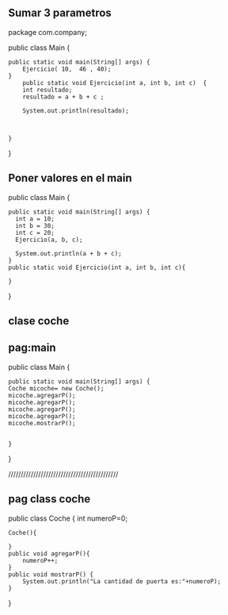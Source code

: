 Sumar 3 parametros
----------------------------------------------------------------------
package com.company;


public class Main {

    public static void main(String[] args) {
        Ejercicio( 10,  46 , 40);
    }
        public static void Ejercicio(int a, int b, int c)  {
        int resultado;
        resultado = a + b + c ;

        System.out.println(resultado);

            

    }
}

Poner valores en el main
-----------------------------------------------------------------------
public class Main {

    public static void main(String[] args) {
	  int a = 10;
      int b = 30;
      int c = 20;
      Ejercicio(a, b, c);

      System.out.println(a + b + c);
    }
    public static void Ejercicio(int a, int b, int c){

    }
}

clase coche
-----------------------------------------------------------------------
pag:main
-----------------------------------------------------------
public class Main {

    public static void main(String[] args) {
	Coche micoche= new Coche();
    micoche.agregarP();
    micoche.agregarP();
    micoche.agregarP();
    micoche.agregarP();
    micoche.mostrarP();


    }

}



////////////////////////////////////////////


pag class coche
-------------------------------------------------
public class Coche {
    int numeroP=0;

    Coche(){

    }
    public void agregarP(){
        numeroP++;
    }
    public void mostrarP() {
        System.out.println("La cantidad de puerta es:"+numeroP);
    }
}